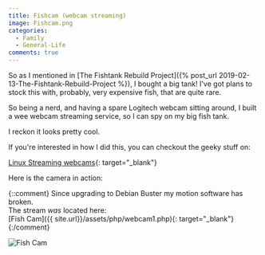 ```yaml
---
title: Fishcam (webcam streaming)
image: Fishcam.png
categories:
  - Family
  - General-Life
comments: true
---
```

So as I mentioned in [The Fishtank Rebuild Project]({% post_url 2019-02-13-The-Fishtank-Rebuild-Project %}), I bought a big tank!
I've got plans to stock this with, probably, very expensive fish, that are quite rare.

So being a nerd, and having a spare Logitech webcam sitting around, I built a wee webcam streaming service, so I can spy on my big fish tank.

I reckon it looks pretty cool.

If you're interested in how I did this, you can checkout the geeky stuff on:

[Linux Streaming webcams](https://terminaladdict.com/linux/2019/03/11/linux-streaming-webcams.html){: target="_blank"}

Here is the camera in action:

{::comment}
Since upgrading to Debian Buster my motion software has broken.  
The stream _was_ located here:  
[Fish Cam]({{ site.url}}/assets/php/webcam1.php){: target="_blank"}
{:/comment}

<div class="videoContainer">
<img src="{{ site.url}}/assets/php/webcam1.php" alt="Fish Cam" class="shadow-lg rounded">
</div>
<br />
<br />
<br />
<br />

